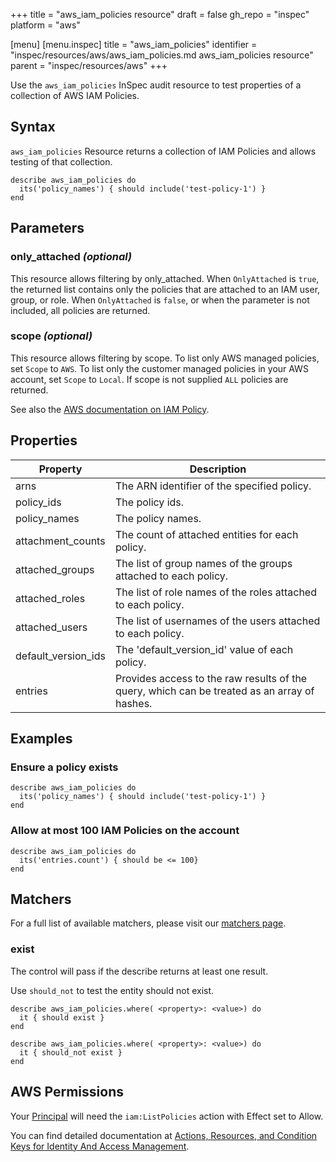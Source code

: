 +++
title = "aws_iam_policies resource"
draft = false
gh_repo = "inspec"
platform = "aws"

[menu]
  [menu.inspec]
    title = "aws_iam_policies"
    identifier = "inspec/resources/aws/aws_iam_policies.md aws_iam_policies resource"
    parent = "inspec/resources/aws"
+++

Use the `aws_iam_policies` InSpec audit resource to test properties of a collection of AWS IAM Policies.

## Syntax

`aws_iam_policies` Resource returns a collection of IAM Policies and allows testing of that collection.

    describe aws_iam_policies do
      its('policy_names') { should include('test-policy-1') }
    end

## Parameters

### only_attached _(optional)_

This resource allows filtering by only_attached.
When `OnlyAttached` is `true`, the returned list contains only the policies that are attached to an IAM user, group, or role. When `OnlyAttached` is `false`, or when the parameter is not included, all policies are returned.

### scope _(optional)_

This resource allows filtering by scope.
To list only AWS managed policies, set `Scope` to `AWS`. To list only the customer managed policies in your AWS account, set `Scope` to `Local`. If scope is not supplied `ALL` policies are returned.

See also the [AWS documentation on IAM Policy](https://docs.aws.amazon.com/IAM/latest/UserGuide/access_policies.html).

## Properties

| Property            | Description                                                                                  |
| ------------------- | -------------------------------------------------------------------------------------------- |
| arns                | The ARN identifier of the specified policy.                                                  |
| policy_ids          | The policy ids.                                                                              |
| policy_names        | The policy names.                                                                            |
| attachment_counts   | The count of attached entities for each policy.                                              |
| attached_groups     | The list of group names of the groups attached to each policy.                               |
| attached_roles      | The list of role names of the roles attached to each policy.                                 |
| attached_users      | The list of usernames of the users attached to each policy.                                  |
| default_version_ids | The 'default_version_id' value of each policy.                                               |
| entries             | Provides access to the raw results of the query, which can be treated as an array of hashes. |

## Examples

### Ensure a policy exists

    describe aws_iam_policies do
      its('policy_names') { should include('test-policy-1') }
    end

### Allow at most 100 IAM Policies on the account

    describe aws_iam_policies do
      its('entries.count') { should be <= 100}
    end

## Matchers

For a full list of available matchers, please visit our [matchers page](/inspec/matchers/).

### exist

The control will pass if the describe returns at least one result.

Use `should_not` to test the entity should not exist.

    describe aws_iam_policies.where( <property>: <value>) do
      it { should exist }
    end

    describe aws_iam_policies.where( <property>: <value>) do
      it { should_not exist }
    end

## AWS Permissions

Your [Principal](https://docs.aws.amazon.com/IAM/latest/UserGuide/intro-structure.html#intro-structure-principal) will need the `iam:ListPolicies` action with Effect set to Allow.

You can find detailed documentation at [Actions, Resources, and Condition Keys for Identity And Access Management](https://docs.aws.amazon.com/IAM/latest/UserGuide/list_identityandaccessmanagement.html).
